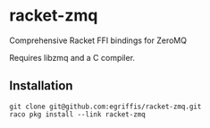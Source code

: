 # racket-zmq

Comprehensive Racket FFI bindings for ZeroMQ

Requires libzmq and a C compiler.

## Installation

````Shell
git clone git@github.com:egriffis/racket-zmq.git
raco pkg install --link racket-zmq
````
